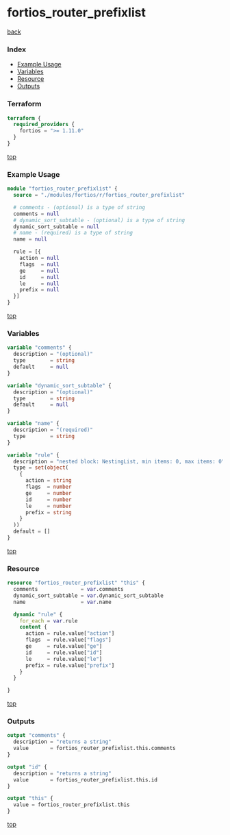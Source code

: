 # fortios_router_prefixlist

[back](../fortios.md)

### Index

- [Example Usage](#example-usage)
- [Variables](#variables)
- [Resource](#resource)
- [Outputs](#outputs)

### Terraform

```terraform
terraform {
  required_providers {
    fortios = ">= 1.11.0"
  }
}
```

[top](#index)

### Example Usage

```terraform
module "fortios_router_prefixlist" {
  source = "./modules/fortios/r/fortios_router_prefixlist"

  # comments - (optional) is a type of string
  comments = null
  # dynamic_sort_subtable - (optional) is a type of string
  dynamic_sort_subtable = null
  # name - (required) is a type of string
  name = null

  rule = [{
    action = null
    flags  = null
    ge     = null
    id     = null
    le     = null
    prefix = null
  }]
}
```

[top](#index)

### Variables

```terraform
variable "comments" {
  description = "(optional)"
  type        = string
  default     = null
}

variable "dynamic_sort_subtable" {
  description = "(optional)"
  type        = string
  default     = null
}

variable "name" {
  description = "(required)"
  type        = string
}

variable "rule" {
  description = "nested block: NestingList, min items: 0, max items: 0"
  type = set(object(
    {
      action = string
      flags  = number
      ge     = number
      id     = number
      le     = number
      prefix = string
    }
  ))
  default = []
}
```

[top](#index)

### Resource

```terraform
resource "fortios_router_prefixlist" "this" {
  comments              = var.comments
  dynamic_sort_subtable = var.dynamic_sort_subtable
  name                  = var.name

  dynamic "rule" {
    for_each = var.rule
    content {
      action = rule.value["action"]
      flags  = rule.value["flags"]
      ge     = rule.value["ge"]
      id     = rule.value["id"]
      le     = rule.value["le"]
      prefix = rule.value["prefix"]
    }
  }

}
```

[top](#index)

### Outputs

```terraform
output "comments" {
  description = "returns a string"
  value       = fortios_router_prefixlist.this.comments
}

output "id" {
  description = "returns a string"
  value       = fortios_router_prefixlist.this.id
}

output "this" {
  value = fortios_router_prefixlist.this
}
```

[top](#index)